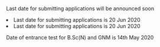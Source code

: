 Last date for submitting applications will be announced soon
<li>Last date for submitting applications is 20 Jun 2020</li>
<li>Last date for submitting applications is 20 Jun 2020</li>

Date of entrance test for B.Sc(N) and GNM is 14th May 2020
